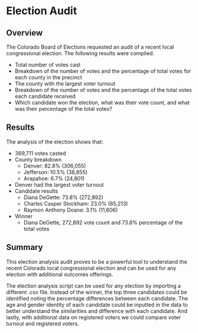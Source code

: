 # Election Audit

## Overview
The Colorado Board of Elections requested an audit of a recent local congressional election. The following results were complied.

* Total number of votes cast
* Breakdown of the number of votes and the percentage of total votes for each county in the precinct
* The county with the largest voter turnout
* Breakdown of the number of votes and the percentage of the total votes each candidate received
* Which candidate won the election, what was their vote count, and what was their percentage of the total votes?

## Results
The analysis of the election shows that:

* 369,711 votes casted
* County breakdown
	- Denver: 82.8% (306,055)
	- Jefferson: 10.5% (38,855)
	- Arapahoe: 6.7% (24,801)
* Denver had the largest voter turnout
* Candidate results
	- Diana DeGette: 73.8% (272,892)
	- Charles Casper Stockham: 23.0% (85,213)
	- Raymon Anthony Doane: 3.1% (11,606)
* Winner
	- Diana DeGette, 272,892 vote count and 73.8% percentage of the total votes

## Summary
This election analysis audit proves to be a powerful tool to understand the recent Colorado local congressional election and can be used for any election with additional outcomes offerings.

The election analysis script can be used for any election by importing a different .csv file. Instead of the winner, the top three candidates could be identified noting the percentage differences between each candidate. The age and gender identity of each candidate could be inputted in the data to better understand the similarities and difference with each candidate. And lastly, with additional data on registered voters we could compare voter turnout and registered voters. 
